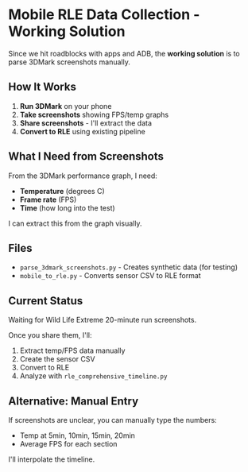 # Mobile RLE Data Collection - Working Solution

Since we hit roadblocks with apps and ADB, the **working solution** is to parse 3DMark screenshots manually.

## How It Works

1. **Run 3DMark** on your phone
2. **Take screenshots** showing FPS/temp graphs
3. **Share screenshots** - I'll extract the data
4. **Convert to RLE** using existing pipeline

## What I Need from Screenshots

From the 3DMark performance graph, I need:
- **Temperature** (degrees C)
- **Frame rate** (FPS) 
- **Time** (how long into the test)

I can extract this from the graph visually.

## Files

- `parse_3dmark_screenshots.py` - Creates synthetic data (for testing)
- `mobile_to_rle.py` - Converts sensor CSV to RLE format

## Current Status

Waiting for Wild Life Extreme 20-minute run screenshots.

Once you share them, I'll:
1. Extract temp/FPS data manually
2. Create the sensor CSV
3. Convert to RLE
4. Analyze with `rle_comprehensive_timeline.py`

## Alternative: Manual Entry

If screenshots are unclear, you can manually type the numbers:
- Temp at 5min, 10min, 15min, 20min
- Average FPS for each section

I'll interpolate the timeline.

